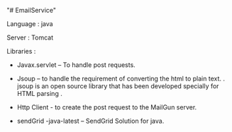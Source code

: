 "# EmailService" 

 

Language : java 

Server : Tomcat

Libraries :

* Javax.servlet – To handle post requests.  

* Jsoup – to handle the requirement of converting the html to plain text. 
 .   jsoup is an open source library that has been developed specially for HTML parsing .  

* Http Client - to create the post request to the MailGun server.  

* sendGrid -java-latest – SendGrid Solution for java.
    




 
